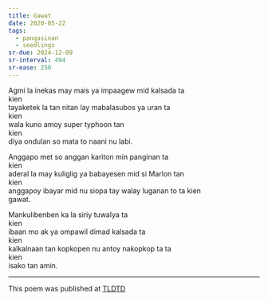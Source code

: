```yaml
---
title: Gawat
date: 2020-05-22
tags:
  - pangasinan
  - seedlings
sr-due: 2024-12-09
sr-interval: 494
sr-ease: 250
---
```

Agmi la inekas may mais ya impaagew mid kalsada ta  
kien  
tayaketek la tan nitan lay mabalasubos ya uran ta  
kien  
wala kuno amoy super typhoon tan  
kien  
diya ondulan so mata to naani nu labi.  

Anggapo met so anggan kariton min panginan ta  
kien  
aderal la may kuliglig ya babayesen mid si Marlon tan  
kien  
anggapoy ibayar mid nu siopa tay walay luganan to ta kien  
gawat.  

Mankulibenben ka la siriy tuwalya ta  
kien  
ibaan mo ak ya ompawil dimad kalsada ta  
kien  
kalkalnaan tan kopkopen nu antoy nakopkop ta ta  
kien  
isako tan amin.  

---
This poem was published at [TLDTD](https://tldtd.org/poet/vince-imbat/)
